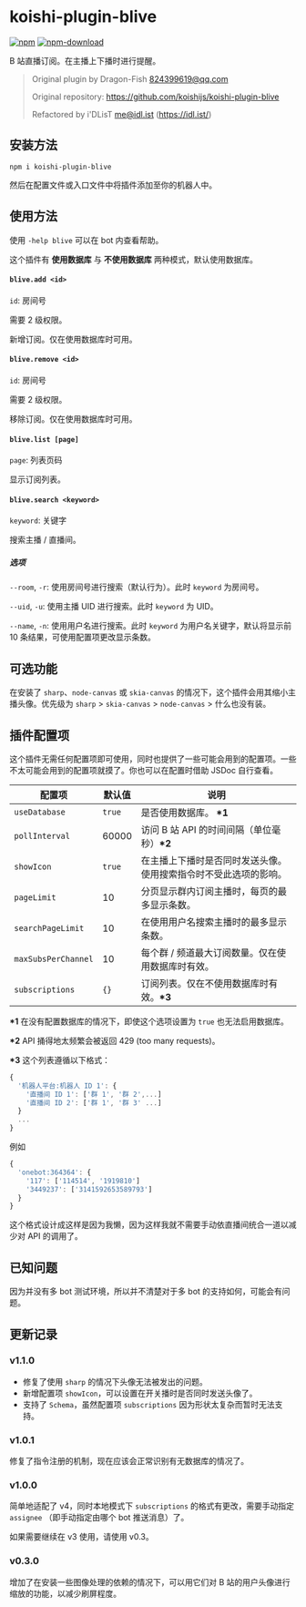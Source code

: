 # koishi-plugin-blive

[![npm](https://img.shields.io/npm/v/koishi-plugin-blive?style=flat-square)](https://www.npmjs.com/package/@idlist/koishi-plugin-blive)
[![npm-download](https://img.shields.io/npm/dw/koishi-plugin-blive?style=flat-square)](https://www.npmjs.com/package/@idlist/koishi-plugin-blive)

B 站直播订阅。在主播上下播时进行提醒。

> Original plugin by Dragon-Fish <824399619@qq.com>
>
> Original repository:
> https://github.com/koishijs/koishi-plugin-blive
>
> Refactored by i'DLisT <me@idl.ist> (https://idl.ist/)

## 安装方法

```shell
npm i koishi-plugin-blive
```

然后在配置文件或入口文件中将插件添加至你的机器人中。

## 使用方法

使用 `-help blive` 可以在 bot 内查看帮助。

这个插件有 **使用数据库** 与 **不使用数据库** 两种模式，默认使用数据库。

#### `blive.add <id>`

`id`: 房间号

需要 2 级权限。

新增订阅。仅在使用数据库时可用。

#### `blive.remove <id>`

`id`: 房间号

需要 2 级权限。

移除订阅。仅在使用数据库时可用。

#### `blive.list [page]`

`page`: 列表页码

显示订阅列表。

#### `blive.search <keyword>`

`keyword`: 关键字

搜索主播 / 直播间。

##### 选项

`--room`, `-r`: 使用房间号进行搜索（默认行为）。此时 `keyword` 为房间号。

`--uid`, `-u`: 使用主播 UID 进行搜索。此时 `keyword` 为 UID。

`--name`, `-n`: 使用用户名进行搜索。此时 `keyword` 为用户名关键字，默认将显示前 10 条结果，可使用配置项更改显示条数。

## 可选功能

在安装了 `sharp`、`node-canvas` 或 `skia-canvas` 的情况下，这个插件会用其缩小主播头像。优先级为 `sharp` > `skia-canvas` > `node-canvas` > 什么也没有装。

## 插件配置项

这个插件无需任何配置项即可使用，同时也提供了一些可能会用到的配置项。一些不太可能会用到的配置项就摸了。你也可以在配置时借助 JSDoc 自行查看。

| 配置项 | 默认值 | 说明 |
| - | - | - |
| `useDatabase` | `true` | 是否使用数据库。 **\*1** |
| `pollInterval` | 60000 | 访问 B 站 API 的时间间隔（单位毫秒）**\*2** |
| `showIcon` | `true` | 在主播上下播时是否同时发送头像。使用搜索指令时不受此选项的影响。 |
| `pageLimit` | 10 | 分页显示群内订阅主播时，每页的最多显示条数。 |
| `searchPageLimit` | 10 | 在使用用户名搜索主播时的最多显示条数。 |
| `maxSubsPerChannel` | 10 | 每个群 / 频道最大订阅数量。仅在使用数据库时有效。 |
| `subscriptions` | `{}` | 订阅列表。仅在不使用数据库时有效。**\*3** |

**\*1** 在没有配置数据库的情况下，即使这个选项设置为 `true` 也无法启用数据库。

**\*2** API 捅得地太频繁会被返回 429 (too many requests)。

**\*3** 这个列表遵循以下格式：

```js
{
  '机器人平台:机器人 ID 1': {
    '直播间 ID 1': ['群 1', '群 2',...]
    '直播间 ID 2': ['群 1', '群 3' ...]
  }
  ...
}
```

例如

```js
{
  'onebot:364364': {
    '117': ['114514', '1919810']
    '3449237': ['3141592653589793']
  }
}
```

这个格式设计成这样是因为我懒，因为这样我就不需要手动依直播间统合一道以减少对 API 的调用了。

## 已知问题

因为并没有多 bot 测试环境，所以并不清楚对于多 bot 的支持如何，可能会有问题。

## 更新记录

### v1.1.0

- 修复了使用 `sharp` 的情况下头像无法被发出的问题。
- 新增配置项 `showIcon`，可以设置在开关播时是否同时发送头像了。
- 支持了 `Schema`，虽然配置项 `subscriptions` 因为形状太复杂而暂时无法支持。

### v1.0.1

修复了指令注册的机制，现在应该会正常识别有无数据库的情况了。

### v1.0.0

简单地适配了 v4，同时本地模式下 `subscriptions` 的格式有更改，需要手动指定 `assignee` （即手动指定由哪个 bot 推送消息）了。

如果需要继续在 v3 使用，请使用 v0.3。

### v0.3.0

增加了在安装一些图像处理的依赖的情况下，可以用它们对 B 站的用户头像进行缩放的功能，以减少刷屏程度。

